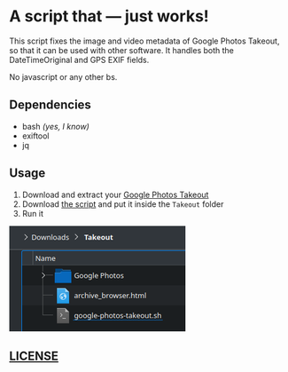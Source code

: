 # A script that — just works!

This script fixes the image and video metadata of Google Photos Takeout, so that it can be used with other software. It handles both the DateTimeOriginal and GPS EXIF fields.

No javascript or any other bs.

## Dependencies

- bash _(yes, I know)_
- exiftool
- jq

## Usage

1. Download and extract your [Google Photos Takeout](https://takeout.google.com/)
2. Download [the script](https://github.com/Zaczero/google-photos-takeout.sh/raw/main/google-photos-takeout.sh) and put it inside the `Takeout` folder
3. Run it

![Directory guide screenshot](./directory-screenshot.png)

## [LICENSE](https://github.com/Zaczero/google-photos-takeout.sh/blob/main/LICENSE)
